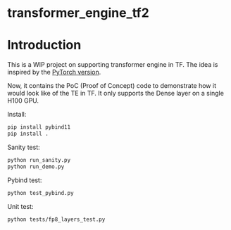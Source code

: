 # transformer_engine_tf2

# Introduction
This is a WIP project on supporting transformer engine in TF. The idea is
inspired by the [PyTorch version](https://github.com/NVIDIA/TransformerEngine).

Now, it contains the PoC (Proof of Concept) code to demonstrate how it would
look like of the TE in TF. It only supports the Dense layer on a single H100
GPU.

Install:

```bash
pip install pybind11
pip install .
```

Sanity test:

```bash
python run_sanity.py
python run_demo.py
```

Pybind test:
```bash
python test_pybind.py
```

Unit test:
```
python tests/fp8_layers_test.py
```
